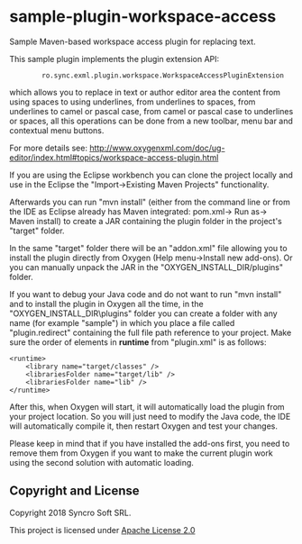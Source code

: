 # sample-plugin-workspace-access
Sample Maven-based workspace access plugin for replacing text.

This sample plugin implements the plugin extension API: 

            ro.sync.exml.plugin.workspace.WorkspaceAccessPluginExtension

which allows you to replace in text or author editor area the content from using spaces to using underlines, from underlines to spaces, from underlines to camel or pascal case, from camel or pascal case to underlines or spaces, all this operations can be done from a new toolbar, menu bar and contextual menu buttons.

For more details see: http://www.oxygenxml.com/doc/ug-editor/index.html#topics/workspace-access-plugin.html

If you are using the Eclipse workbench you can clone the project locally and use in the Eclipse the "Import->Existing Maven Projects" functionality.

Afterwards you can run "mvn install" (either from the command line or from the IDE as Eclipse already has Maven integrated: pom.xml-> Run as-> Maven install) to create a JAR containing the plugin folder in the project's "target" folder. 

In the same "target" folder there will be an "addon.xml" file allowing you to install the plugin directly from Oxygen (Help menu->Install new add-ons). Or you can manually unpack the JAR in the "OXYGEN_INSTALL_DIR/plugins" folder.

If you want to debug your Java code and do not want to run "mvn install" and to install the plugin in Oxygen all the time, in the "OXYGEN_INSTALL_DIR\plugins" folder you can create a folder with any name (for example "sample") in which you place a file called "plugin.redirect" containing the full file path reference to your project. Make sure the order of elements in **runtime** from "plugin.xml" is as follows:

    <runtime>
        <library name="target/classes" />
	    <librariesFolder name="target/lib" />
	    <librariesFolder name="lib" />
    </runtime>
 
After this, when Oxygen will start, it will automatically load the plugin from your project location. So you will just need to modify the Java code, the IDE will automatically compile it, then restart Oxygen and test your changes.

Please keep in mind that if you have installed the add-ons first, you need to remove them from Oxygen if you want to make the current plugin work using the second solution with automatic loading.

Copyright and License
---------------------
Copyright 2018 Syncro Soft SRL.

This project is licensed under [Apache License 2.0](https://github.com/bogdandr14/Simple-plugin/blob/master/LICENSE)
